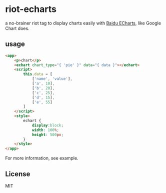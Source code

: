 # riot-echarts

a no-brainer riot tag to display charts easily with [Baidu ECharts](https://github.com/ecomfe/echarts), like Google Chart does.

## usage

```html
<app>
    <p>chart</p>
    <echart chart_type="{ 'pie' }" data="{ data }"></echart>
    <script>
        this.data = [
            ['name', 'value'],
            ['a', 10],
            ['b', 20],
            ['c', 25],
            ['d', 15],
            ['e', 55]
        ]
    </script>
    <style>
        echart {
            display:block;
            width: 100%;
            height: 500px;
        }
    </style>
</app>
```

For more information, see example.

## License

MIT